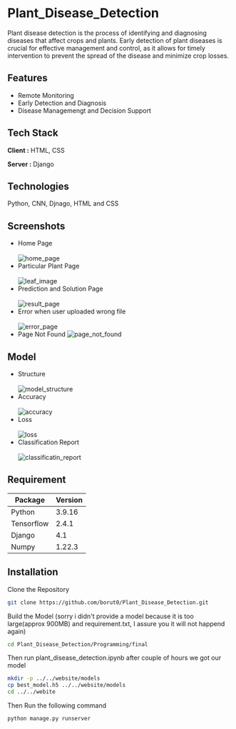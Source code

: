 # Plant_Disease_Detection

Plant disease detection is the process of identifying and diagnosing diseases that
affect crops and plants. Early detection of plant diseases is crucial for effective
management and control, as it allows for timely intervention to prevent the spread
of the disease and minimize crop losses.

## Features 
  - Remote Monitoring
  - Early Detection and Diagnosis
  - Disease Managemengt and Decision Support 

## Tech Stack

**Client :** HTML, CSS

**Server :** Django

## Technologies
Python, CNN, Djnago, HTML and CSS

## Screenshots
- Home Page <br><br>
  ![home_page](https://github.com/borut0/Plant_Disease_Detection/assets/89539128/700d801b-364d-478b-9b81-88134405f280) 
- Particular Plant Page <br><br>
  ![leaf_image](https://github.com/borut0/Plant_Disease_Detection/assets/89539128/0d7215a8-e555-4a37-96ba-b93832bdede2) 
- Prediction and Solution Page <br><br>
  ![result_page](https://github.com/borut0/Plant_Disease_Detection/assets/89539128/96563b07-56a8-4627-ac94-99ac584b66e0)
- Error when user uploaded wrong file <br><br>
  ![error_page](https://github.com/borut0/Plant_Disease_Detection/assets/89539128/8fc55a29-7bb0-4468-bcb6-e4b011719dfc)
- Page Not Found 
  ![page_not_found](https://github.com/borut0/Plant_Disease_Detection/assets/89539128/e1865787-4791-4acc-ada7-581c550651b8)
  
## Model
- Structure <br><br>
![model_structure](https://github.com/borut0/Plant_Disease_Detection/assets/89539128/d58f6af3-2788-4d4f-bc50-74d0bca1c769)
- Accuracy <br><br>
![accuracy](https://github.com/borut0/Plant_Disease_Detection/assets/89539128/e2d8ac9e-a9ea-4088-9b3f-3035d31a119f)
- Loss <br><br>
![loss](https://github.com/borut0/Plant_Disease_Detection/assets/89539128/acf3b443-7480-4697-943e-e5c300c29365)
- Classification Report <br><br>
![classificatin_report](https://github.com/borut0/Plant_Disease_Detection/assets/89539128/e2eec1a3-6763-43fd-9188-df61e77259e9)

## Requirement 

| Package             | Version                                                          |
| ----------------- | ------------------------------------------------------------------ |
| Python | 3.9.16 |
| Tensorflow | 2.4.1 |
| Django | 4.1 |
| Numpy | 1.22.3 |

## Installation 

Clone the Repository

```bash
git clone https://github.com/borut0/Plant_Disease_Detection.git
```
Build the Model (sorry i didn't provide a model because it is too large(approx 900MB) and requirement.txt, I assure you it will not happend again)

```bash
cd Plant_Disease_Detection/Programming/final
```

Then run plant_disease_detection.ipynb
after couple of hours we got our model 

```bash
mkdir -p ../../website/models
cp best_model.h5 ../../website/models
cd ../../webite
```

Then Run the following command 
```bash
python manage.py runserver
```




